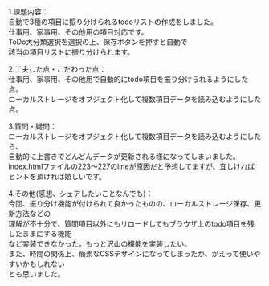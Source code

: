1.課題内容：<br>
自動で3種の項目に振り分けられるtodoリストの作成をしました。<br>
仕事用、家事用、その他用の項目対応です。<br>
ToDo大分類選択を選択の上、保存ボタンを押すと自動で<br>
該当の項目リストに振り分けられます。

2.工夫した点・こだわった点：<br>
仕事用、家事用、その他用で自動的にtodo項目を振り分けられるようにした点。<br>
ローカルストレージをオブジェクト化して複数項目データを読み込むようにした点。<br>

3.質問・疑問：<br>
ローカルストレージをオブジェクト化して複数項目データを読み込むようにしたら、<br>
自動的に上書きでどんどんデータが更新される様になってしまいました。<br>
index.htmlファイルの223〜227のlineが原因だと予想してますが、宜しければ<br>
ヒントを頂ければ嬉しいです。

4.その他(感想、シェアしたいことなんでも)：<br>
今回、振り分け機能が付けられて良かったものの、ローカルストレージ保存、更新方法などの<br>
理解が不十分で、質問項目以外にもリロードしてもブラウザ上のtodo項目を残したままにする機能<br>
など実装できなかった。もっと沢山の機能を実装したい。<br>
また、時間の関係上、簡素なCSSデザインになってしまったが、かえって使いやすいかもしれない<br>
とも思いました。
